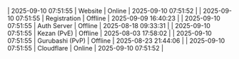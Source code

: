 | 2025-09-10 07:51:55 | Website | Online | 2025-09-10 07:51:52 |
| 2025-09-10 07:51:55 | Registration | Offline | 2025-09-09 16:40:23 |
| 2025-09-10 07:51:55 | Auth Server | Offline | 2025-08-18 09:33:31 |
| 2025-09-10 07:51:55 | Kezan (PvE) | Offline | 2025-08-03 17:58:02 |
| 2025-09-10 07:51:55 | Gurubashi (PvP) | Offline | 2025-08-23 21:44:06 |
| 2025-09-10 07:51:55 | Cloudflare | Online | 2025-09-10 07:51:52 |

